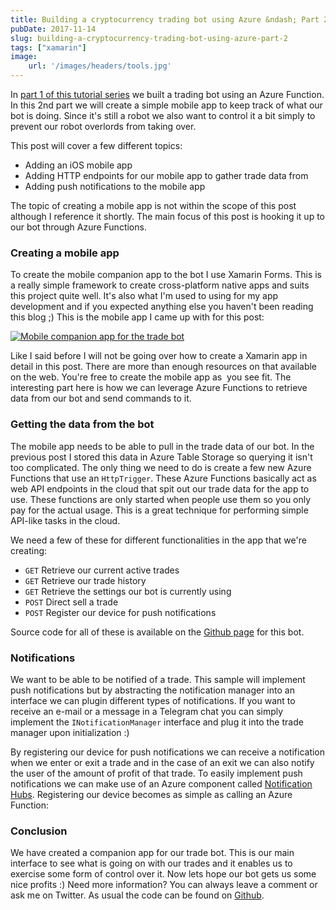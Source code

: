 ```yaml
---
title: Building a cryptocurrency trading bot using Azure &ndash; Part 2
pubDate: 2017-11-14
slug: building-a-cryptocurrency-trading-bot-using-azure-part-2
tags: ["xamarin"]
image:
    url: '/images/headers/tools.jpg'
---
```


In [part 1 of this tutorial series](https://www.thewissen.io/building-cryptocurrency-trading-bot-using-azure-part-1/) we built a trading bot using an Azure Function. In this 2nd part we will create a simple mobile app to keep track of what our bot is doing. Since it's still a robot we also want to control it a bit simply to prevent our robot overlords from taking over.

This post will cover a few different topics:

*   Adding an iOS mobile app
*   Adding HTTP endpoints for our mobile app to gather trade data from
*   Adding push notifications to the mobile app

The topic of creating a mobile app is not within the scope of this post although I reference it shortly. The main focus of this post is hooking it up to our bot through Azure Functions.

### Creating a mobile app

To create the mobile companion app to the bot I use Xamarin Forms. This is a really simple framework to create cross-platform native apps and suits this project quite well. It's also what I'm used to using for my app development and if you expected anything else you haven't been reading this blog ;) This is the mobile app I came up with for this post:

[![Mobile companion app for the trade bot](/images/posts/app.jpg)](/images/posts/app.jpg)

Like I said before I will not be going over how to create a Xamarin app in detail in this post. There are more than enough resources on that available on the web. You're free to create the mobile app as  you see fit. The interesting part here is how we can leverage Azure Functions to retrieve data from our bot and send commands to it.

### Getting the data from the bot

The mobile app needs to be able to pull in the trade data of our bot. In the previous post I stored this data in Azure Table Storage so querying it isn't too complicated. The only thing we need to do is create a few new Azure Functions that use an `HttpTrigger`. These Azure Functions basically act as web API endpoints in the cloud that spit out our trade data for the app to use. These functions are only started when people use them so you only pay for the actual usage. This is a great technique for performing simple API-like tasks in the cloud.

<script src="https://gist.github.com/sthewissen/d85241d8341afd9af7929383dd1f94ea.js"></script>

We need a few of these for different functionalities in the app that we're creating:

*   `GET` Retrieve our current active trades
*   `GET` Retrieve our trade history
*   `GET` Retrieve the settings our bot is currently using
*   `POST` Direct sell a trade
*   `POST` Register our device for push notifications

Source code for all of these is available on the [Github page](https://github.com/sthewissen/Mynt) for this bot.

### Notifications

We want to be able to be notified of a trade. This sample will implement push notifications but by abstracting the notification manager into an interface we can plugin different types of notifications. If you want to receive an e-mail or a message in a Telegram chat you can simply implement the `INotificationManager` interface and plug it into the trade manager upon initialization :)

<script src="https://gist.github.com/sthewissen/ad53bf8a302ab4ace6eef91e5299b51e.js"></script>

By registering our device for push notifications we can receive a notification when we enter or exit a trade and in the case of an exit we can also notify the user of the amount of profit of that trade. To easily implement push notifications we can make use of an Azure component called [Notification Hubs](https://azure.microsoft.com/en-us/services/notification-hubs/). Registering our device becomes as simple as calling an Azure Function:

<script src="https://gist.github.com/sthewissen/3fcdc2c59ccf331e2ed4d3848c718837.js"></script>

### Conclusion

We have created a companion app for our trade bot. This is our main interface to see what is going on with our trades and it enables us to exercise some form of control over it. Now lets hope our bot gets us some nice profits :) Need more information? You can always leave a comment or ask me on Twitter. As usual the code can be found on [Github](https://github.com/sthewissen/Mynt).